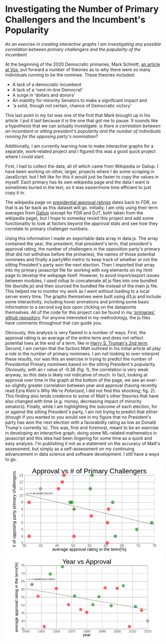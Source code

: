 # Investigating the Number of Primary Challengers and the Incumbent's Popularity
*As an exercise in creating interactive graphs I am investigating any possible correlation between primary challengers and the popularity of the incumbent*

At the beginning of the 2020 Democratic primaries, Mark Schmitt, [an article at Vox](https://www.vox.com/polyarchy/2019/5/1/18525526/democratic-candidates-president-why-so-many), put forward a number of theories as to why there were so many individuals running to be the nominee. These theories included:

* A lack of a democratic incumbent
* A lack of a 'next-in-line Democrat'
* A surge in 'dollars and donors'
* An inability for minority Senators to make a significant impact
and
* 'a solid, though not certain, chance of Democratic victory'

This last point in my list was one of the first that Mark brought up in his article. I put it last because it is the one that got me to pause. It sounds like a hypothesis that we can actually investigate: *is there a correlation between an incumbent or sitting president's popularity and the number of individuals running for the opposing party's nomination?*

Additionally, I am currently learning how to make interactive graphs for a separate, work-related project and I figured this was a good quick project where I could start.

First, I had to collect the data, all of which came from Wikipedia or Gallup. I have been working on other, larger, projects where I do some scraping in JavaScript, but I felt like for this it would just be faster to copy the values in myself. Each primary has its own wikipedia page and the data I want is sometimes buried in the text, so it was easier/more time efficient to just copy it in.

The wikipedia page on [presidential approval ratings](https://en.wikipedia.org/wiki/United_States_presidential_approval_rating) dates back to FDR, so that is as far back as this dataset will go. Initially, I am only using their term averages from [Gallup](https://news.gallup.com/poll/116677/presidential-approval-ratings-gallup-historical-statistics-trends.aspx) (except for FDR and DJT, both taken from the wikipedia page), but I hope to someday revisit this project and add some functionality to look at factors beyond the approval stats and see how they correlate to primary challenger numbers.

Using this information I made an exportable data array in data.js. The array contained the year, the president, that president's term, that president's approval rating, the number of challengers in the opposition party's primary (that did not withdraw before the primaries), the names of those potential nominees and finally a partyWin metric to keep track of whether or not the sitting President's party won the next election. Then I imported that array into my primary javascript file for working with svg elements on my html page to develop the webpage itself. However, to avoid import/export issues between modules, I used rollup to concatenate all js files into one bundled file (bundle.js) and then sourced the bundled file instead of the main js file. This helped me to monitor my work as I went without loading to a local server every time. The graphs themselves were built using d3.js and include some interactivity, including hover animations and printing some basic information to a second svg box upon clicking on the datapoints themselves. All of the code for this project can be found in my ['primaries' github repository](https://github.com/ericlumsden/primaries). For anyone interested in my methodology, the js files have comments throughout that can guide you.

Obviously, this analysis is very flawed in a number of ways. First, the approval rating is an average of the entire term and does not reflect potential lows at the end of a term, like in [Harry S. Truman's 2nd term](https://en.wikipedia.org/wiki/United_States_presidential_approval_rating#/media/File:Gallup_Poll-Approval_Rating-Harry_S_Truman.png). Second, I am certain that the factors Matt outlined in his initial article all play a role in the number of primary nominees. I am not looking to over-interpret these results, nor was this an exercise in trying to predict the number of Presidential Primary nominees based on the sitting President's popularity. Obviously, with an r value of -0.36 (fig. 1), the correlation is very weak anyway, so this data is likely not indicative of much. In fact, looking at approval over time in the graph at the bottom of the page, we see an ever-so-slightly greater correlation between year and approval (having recently read Ezra Klein's *Why We're Polarized*, I did not find this shocking; fig. 2). This finding also lends credence to some of Matt's other theories that have also changed with time (*e.g.* money, decreasing impact of minority senators). Finally, while I am highlighting the outcome of each election, for or against the sitting President's party, I am not trying to predict that either (though if you wanted to you would see in my figure that no President's party has won the next election with a favorability rating as low as Donald Trump's currently is). This was, first and foremost, meant to be an exercise in developing an interactive graph, doing some ML-related mathematics in javascript and this idea had been lingering for some time as a quick and easy analysis. I'm publishing it not as a statement on the accuracy of Matt's assessment, but simply as a self-assessment on my continuing advancement in data science and software development. I still have a ways to go.

![Figure 1](./approvalVchallenger.png)
![Figure 2](./yearVapproval.png)